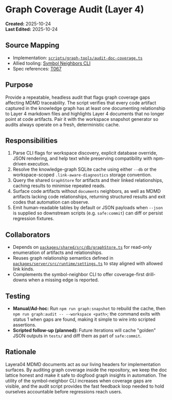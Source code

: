 # Graph Coverage Audit (Layer 4)

**Created:** 2025-10-24  
**Last Edited:** 2025-10-24

## Source Mapping
- Implementation: [`scripts/graph-tools/audit-doc-coverage.ts`](../../../scripts/graph-tools/audit-doc-coverage.ts)
- Allied tooling: [Symbol Neighbors CLI](./inspectSymbolNeighborsCli.mdmd.md)
- Spec references: [T067](../../../specs/001-link-aware-diagnostics/tasks.md)

## Purpose
Provide a repeatable, headless audit that flags graph coverage gaps affecting MDMD traceability. The script verifies that every code artifact captured in the knowledge graph has at least one documenting relationship to Layer 4 markdown files and highlights Layer 4 documents that no longer point at code artifacts. Pair it with the workspace snapshot generator so audits always operate on a fresh, deterministic cache.

## Responsibilities
1. Parse CLI flags for workspace discovery, explicit database override, JSON rendering, and help text while preserving compatibility with npm-driven execution.
2. Resolve the knowledge-graph SQLite cache using either `--db` or the workspace-scoped `.link-aware-diagnostics` storage convention.
3. Query the shared `GraphStore` for artifacts and their linked relationships, caching results to minimise repeated reads.
4. Surface code artifacts without `documents` neighbors, as well as MDMD artifacts lacking code relationships, returning structured results and exit codes that automation can observe.
5. Emit human-readable tables by default or JSON payloads when `--json` is supplied so downstream scripts (e.g. `safe:commit`) can diff or persist regression fixtures.

## Collaborators
- Depends on [`packages/shared/src/db/graphStore.ts`](../../../packages/shared/src/db/graphStore.ts) for read-only enumeration of artifacts and relationships.
- Reuses graph relationship semantics defined in [`packages/server/src/runtime/settings.ts`](../../../packages/server/src/runtime/settings.ts) to stay aligned with allowed link kinds.
- Complements the symbol-neighbor CLI to offer coverage-first drill-downs when a missing edge is reported.

## Testing
- **Manual/Ad-hoc:** Run `npm run graph:snapshot` to rebuild the cache, then `npm run graph:audit -- --workspace <path>`; the command exits with status 1 when gaps are found, making it simple to wire into scripted assertions.
- **Scripted follow-up (planned):** Future iterations will cache "golden" JSON outputs in `tests/` and diff them as part of `safe:commit`.

## Rationale
Layer a04 MDMD documents act as our living headers for implementation surfaces. By auditing graph coverage inside the repository, we keep the doc lattice honest and make it safe to dogfood graph insights in automation. The utility of the symbol-neighbor CLI increases when coverage gaps are visible, and the audit script provides the fast feedback loop needed to hold ourselves accountable before regressions reach users.
